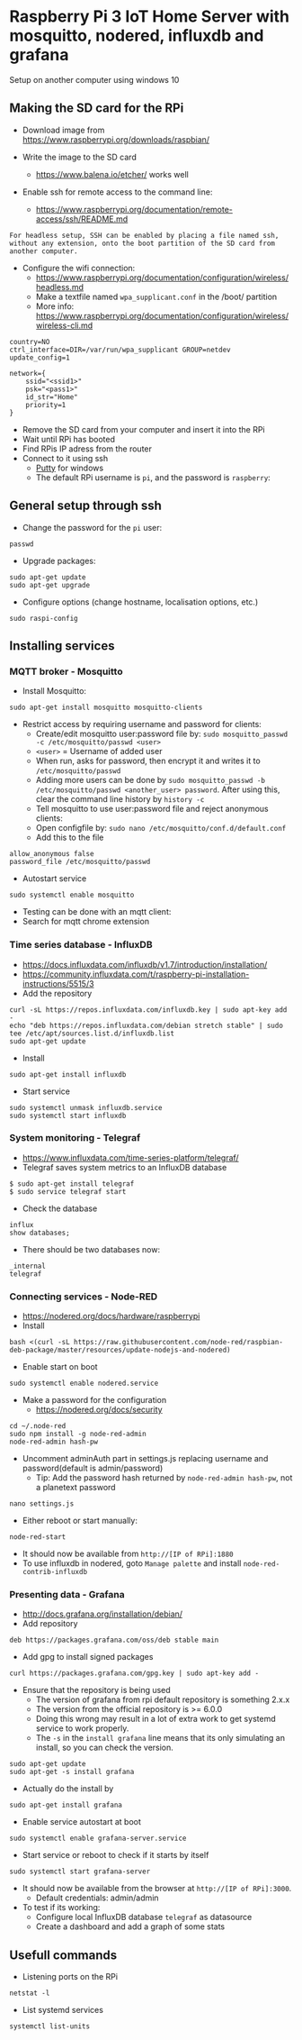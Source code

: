 # Raspberry Pi 3 IoT Home Server with mosquitto, nodered, influxdb and grafana
Setup on another computer using windows 10
## Making the SD card for the RPi

* Download image from https://www.raspberrypi.org/downloads/raspbian/

* Write the image to the SD card
  * https://www.balena.io/etcher/ works well
* Enable ssh for remote access to the command line:
  * https://www.raspberrypi.org/documentation/remote-access/ssh/README.md
```
For headless setup, SSH can be enabled by placing a file named ssh,
without any extension, onto the boot partition of the SD card from another computer.
```

* Configure the wifi connection:
  * https://www.raspberrypi.org/documentation/configuration/wireless/headless.md
  * Make a textfile named `wpa_supplicant.conf` in the /boot/ partition
   * More info: https://www.raspberrypi.org/documentation/configuration/wireless/wireless-cli.md
 ```
 country=NO
 ctrl_interface=DIR=/var/run/wpa_supplicant GROUP=netdev
 update_config=1

 network={
     ssid="<ssid1>"
     psk="<pass1>"
     id_str="Home"
     priority=1
 }
 ```
* Remove the SD card from your computer and insert it into the RPi
* Wait until RPi has booted
* Find RPis IP adress from the router
* Connect to it using ssh
  * [Putty](https://www.putty.org/) for windows
  * The default RPi username is `pi`, and the password is `raspberry`:
  
## General setup through ssh
* Change the password for the `pi` user:
```
passwd
```
* Upgrade packages:
```
sudo apt-get update
sudo apt-get upgrade
```
* Configure options (change hostname, localisation options, etc.)
```
sudo raspi-config
```
## Installing services
### MQTT broker - Mosquitto
* Install Mosquitto:

```
sudo apt-get install mosquitto mosquitto-clients
```

* Restrict access by requiring username and password for clients:
  * Create/edit mosquitto user:password file by: `sudo mosquitto_passwd -c /etc/mosquitto/passwd <user>`
  * `<user>` = Username of added user
  * When run, asks for password, then encrypt it and writes it to `/etc/mosquitto/passwd`
  * Adding more users can be done by `sudo mosquitto_passwd -b /etc/mosquitto/passwd <another_user> password`. After using this, clear the command line history by `history -c`
  * Tell mosquitto to use user:password file and reject anonymous clients:
  * Open configfile by: `sudo nano /etc/mosquitto/conf.d/default.conf`
  * Add this to the file
```
allow_anonymous false
password_file /etc/mosquitto/passwd
```

* Autostart service
```
sudo systemctl enable mosquitto
```
* Testing can be done with an mqtt client:
 * Search for mqtt chrome extension
### Time series database - InfluxDB
* https://docs.influxdata.com/influxdb/v1.7/introduction/installation/ 
* https://community.influxdata.com/t/raspberry-pi-installation-instructions/5515/3
* Add the repository

```
curl -sL https://repos.influxdata.com/influxdb.key | sudo apt-key add -
echo "deb https://repos.influxdata.com/debian stretch stable" | sudo tee /etc/apt/sources.list.d/influxdb.list
sudo apt-get update
```

* Install

```
sudo apt-get install influxdb
```

* Start service

```
sudo systemctl unmask influxdb.service
sudo systemctl start influxdb
```

### System monitoring - Telegraf
* https://www.influxdata.com/time-series-platform/telegraf/
* Telegraf saves system metrics to an InfluxDB database

```
$ sudo apt-get install telegraf
$ sudo service telegraf start
```

* Check the database

```
influx
show databases;
```
* There should be two databases now:
```
_internal
telegraf
```
### Connecting services - Node-RED
* https://nodered.org/docs/hardware/raspberrypi
* Install
```
bash <(curl -sL https://raw.githubusercontent.com/node-red/raspbian-deb-package/master/resources/update-nodejs-and-nodered)
```
* Enable start on boot
```
sudo systemctl enable nodered.service
```
* Make a password for the configuration
  * https://nodered.org/docs/security
```
cd ~/.node-red
sudo npm install -g node-red-admin
node-red-admin hash-pw
```
* Uncomment adminAuth part in settings.js replacing username and password(default is admin/password)
  * Tip: Add the password hash returned by `node-red-admin hash-pw`, not a planetext password
```
nano settings.js
```
* Either reboot or start manually:
```
node-red-start
```
* It should now be available from `http://[IP of RPi]:1880`
* To use influxdb in nodered, goto `Manage palette` and install `node-red-contrib-influxdb`
### Presenting data - Grafana
* http://docs.grafana.org/installation/debian/
* Add repository
```
deb https://packages.grafana.com/oss/deb stable main
```
* Add gpg to install signed packages
```
curl https://packages.grafana.com/gpg.key | sudo apt-key add -
```
* Ensure that the repository is being used
  * The version of grafana from rpi default repository is something 2.x.x
  * The version from the official repository is >= 6.0.0
  * Doing this wrong may result in a lot of extra work to get systemd service to work properly.
  * The `-s` in the `install grafana` line means that its only simulating an install, so you can check the version.
```
sudo apt-get update
sudo apt-get -s install grafana
```
* Actually do the install by 
```
sudo apt-get install grafana
```

* Enable service autostart at boot

```
sudo systemctl enable grafana-server.service
```

* Start service or reboot to check if it starts by itself

```
sudo systemctl start grafana-server
```

* It should now be available from the browser at `http://[IP of RPi]:3000`.
  * Default credentials: admin/admin
* To test if its working:
  * Configure local InfluxDB database `telegraf` as datasource
  * Create a dashboard and add a graph of some stats
## Usefull commands
* Listening ports on the RPi
```
netstat -l
```
* List systemd services
```
systemctl list-units
```
